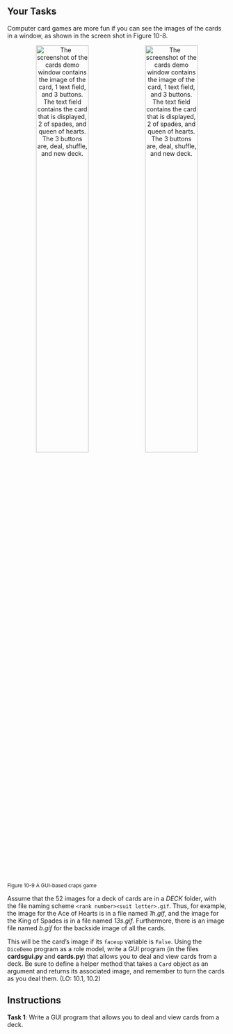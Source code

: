 <!-- manual -->

## Your Tasks

Computer card games are more fun if you can see the images of the cards in a window, as shown in the screen shot in Figure 10-8.

<p align="center">
    <img src="../assets/10.8a.png" width="49%" alt="The screenshot of the cards demo window contains the image of the card, 1 text field, and 3 buttons. The text field contains the card that is displayed, 2 of spades, and queen of hearts. The 3 buttons are, deal, shuffle, and new deck.">
    <img src="../assets/10.8b.png" width="49%" alt="The screenshot of the cards demo window contains the image of the card, 1 text field, and 3 buttons. The text field contains the card that is displayed, 2 of spades, and queen of hearts. The 3 buttons are, deal, shuffle, and new deck.">
</p>
 <sup>Figure 10-9 A GUI-based craps game</sup>

Assume that the 52 images for a deck of cards are in a _DECK_ folder, with the file naming scheme `<rank number><suit letter>.gif`. Thus, for example, the image for the Ace of Hearts is in a file named _1h.gif_, and the image for the King of Spades is in a file named _13s.gif_. Furthermore, there is an image file named _b.gif_ for the backside image of all the cards.

This will be the card’s image if its `faceup` variable is `False`. Using the `DiceDemo` program as a role model, write a GUI program (in the files **cardsgui.py** and **cards.py**) that allows you to deal and view cards from a deck. Be sure to define a helper method that takes a `Card` object as an argument and returns its associated image, and remember to turn the cards as you deal them. (LO: 10.1, 10.2)

<!--
{
    "CopyExercise": {
        "name": "cards.py",
        "copyTarget": "/chapter10/ex08/student/cards.py",
        "pasteTarget": "/cards.py"
    }
}
-->

## Instructions

**Task 1**: Write a GUI program that allows you to deal and view cards from a deck.